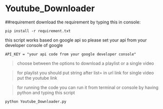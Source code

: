# Youtube_Downloader

##requirement
download the requirement by typing this in console:
```
pip install -r requirement.txt
```
this script works based on google api so please set your api from your developer console of google
```
API_KEY = "your api code from your google developer console"
```
>choose between the options to download a playlist or a single video

>for playlist you should put string after list= in url link
>for single video put the youtube link


>for running the code you can run it from terminal or console by having python and typing this script
```
python Youtube_Downloader.py
```
